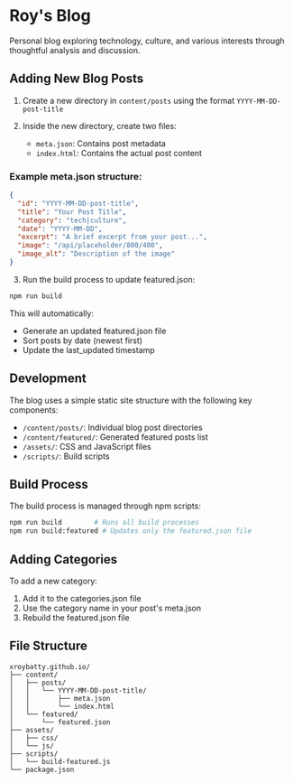 # Roy's Blog

Personal blog exploring technology, culture, and various interests through thoughtful analysis and discussion.

## Adding New Blog Posts

1. Create a new directory in `content/posts` using the format `YYYY-MM-DD-post-title`

2. Inside the new directory, create two files:
   - `meta.json`: Contains post metadata
   - `index.html`: Contains the actual post content

### Example meta.json structure:
```json
{
  "id": "YYYY-MM-DD-post-title",
  "title": "Your Post Title",
  "category": "tech|culture",
  "date": "YYYY-MM-DD",
  "excerpt": "A brief excerpt from your post...",
  "image": "/api/placeholder/800/400",
  "image_alt": "Description of the image"
}
```

3. Run the build process to update featured.json:
```bash
npm run build
```

This will automatically:
- Generate an updated featured.json file
- Sort posts by date (newest first)
- Update the last_updated timestamp

## Development

The blog uses a simple static site structure with the following key components:

- `/content/posts/`: Individual blog post directories
- `/content/featured/`: Generated featured posts list
- `/assets/`: CSS and JavaScript files
- `/scripts/`: Build scripts

## Build Process

The build process is managed through npm scripts:

```bash
npm run build        # Runs all build processes
npm run build:featured # Updates only the featured.json file
```

## Adding Categories

To add a new category:
1. Add it to the categories.json file
2. Use the category name in your post's meta.json
3. Rebuild the featured.json file

## File Structure

```
xroybatty.github.io/
├── content/
│   ├── posts/
│   │   └── YYYY-MM-DD-post-title/
│   │       ├── meta.json
│   │       └── index.html
│   └── featured/
│       └── featured.json
├── assets/
│   ├── css/
│   └── js/
├── scripts/
│   └── build-featured.js
└── package.json
```